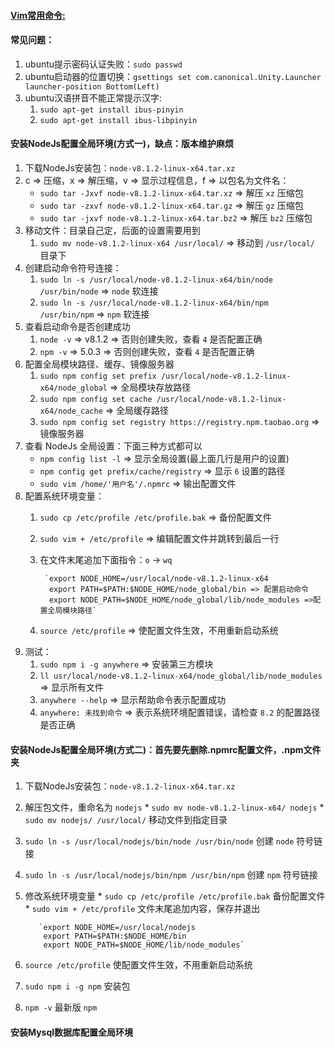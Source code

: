 ####  [Vim常用命令:](https://github.com/luoleiself/summary/blob/master/ubuntu/vim)
#### 常见问题：
  1. ubuntu提示密码认证失败：`sudo passwd` 
  2. ubuntu启动器的位置切换：`gsettings set com.canonical.Unity.Launcher launcher-position Bottom(Left)`
  3. ubuntu汉语拼音不能正常提示汉字:
      1. `sudo apt-get install ibus-pinyin`
      2. `sudo apt-get install ibus-libpinyin`
#### 安装NodeJs配置全局环境(方式一)，缺点：版本维护麻烦
  1. 下载NodeJs安装包：`node-v8.1.2-linux-x64.tar.xz` 
  2. c => 压缩，x => 解压缩，v => 显示过程信息，f => 以包名为文件名：
      * `sudo tar -Jxvf node-v8.1.2-linux-x64.tar.xz` => 解压 `xz` 压缩包    
      * `sudo tar -zxvf node-v8.1.2-linux-x64.tar.gz` => 解压 `gz` 压缩包
      * `sudo tar -jxvf node-v8.1.2-linux-x64.tar.bz2` => 解压 `bz2` 压缩包
  3. 移动文件：目录自己定，后面的设置需要用到
      1. `sudo mv node-v8.1.2-linux-x64 /usr/local/` => 移动到 `/usr/local/` 目录下
  4. 创建启动命令符号连接：
      1. `sudo ln -s /usr/local/node-v8.1.2-linux-x64/bin/node /usr/bin/node` => `node` 软连接 
      2. `sudo ln -s /usr/local/node-v8.1.2-linux-x64/bin/npm /usr/bin/npm` => `npm` 软连接
  5. 查看启动命令是否创建成功 
      1. `node -v` => v8.1.2 => 否则创建失败，查看 `4` 是否配置正确 
      2. `npm -v` => 5.0.3 => 否则创建失败，查看 `4` 是否配置正确 
  6. 配置全局模块路径、缓存、镜像服务器
      1. `sudo npm config set prefix /usr/local/node-v8.1.2-linux-x64/node_global` => 全局模块存放路径
      2. `sudo npm config set cache /usr/local/node-v8.1.2-linux-x64/node_cache` => 全局缓存路径
      3. `sudo npm config set registry https://registry.npm.taobao.org` => 镜像服务器
  7. 查看 NodeJs 全局设置：下面三种方式都可以
      * `npm config list -l` => 显示全局设置(最上面几行是用户的设置)
      * `npm config get prefix/cache/registry` => 显示 `6` 设置的路径
      * `sudo vim /home/'用户名'/.npmrc` => 输出配置文件
  8. 配置系统环境变量：
      1. `sudo cp /etc/profile /etc/profile.bak` => 备份配置文件
      2. `sudo vim + /etc/profile` => 编辑配置文件并跳转到最后一行
        1. 在文件末尾追加下面指令：`o` -> `wq`
        
                `export NODE_HOME=/usr/local/node-v8.1.2-linux-x64
                 export PATH=$PATH:$NODE_HOME/node_global/bin => 配置启动命令
                 export NODE_PATH=$NODE_HOME/node_global/lib/node_modules =>配置全局模块路径`
      3. `source /etc/profile` => 使配置文件生效，不用重新启动系统
  9. 测试：
      1. `sudo npm i -g anywhere` => 安装第三方模块
      2. `ll usr/local/node-v8.1.2-linux-x64/node_global/lib/node_modules` => 显示所有文件
      3. `anywhere --help` => 显示帮助命令表示配置成功
      4. `anywhere: 未找到命令` => 表示系统环境配置错误，请检查 `8.2` 的配置路径是否正确
#### 安装NodeJs配置全局环境(方式二)：首先要先删除.npmrc配置文件，.npm文件夹
  1. 下载NodeJs安装包：`node-v8.1.2-linux-x64.tar.xz`
  2. 解压包文件，重命名为 `nodejs`
    * `sudo mv node-v8.1.2-linux-x64/ nodejs`
    * `sudo mv nodejs/ /usr/local/` 移动文件到指定目录
  3. `sudo ln -s /usr/local/nodejs/bin/node /usr/bin/node` 创建 `node` 符号链接
  4. `sudo ln -s /usr/local/nodejs/bin/npm /usr/bin/npm` 创建 `npm` 符号链接
  5. 修改系统环境变量
    * `sudo cp /etc/profile /etc/profile.bak` 备份配置文件
    * `sudo vim + /etc/profile` 文件末尾追加内容，保存并退出
        
            `export NODE_HOME=/usr/local/nodejs
             export PATH=$PATH:$NODE_HOME/bin
             export NODE_PATH=$NODE_HOME/lib/node_modules`
  6. `source /etc/profile` 使配置文件生效，不用重新启动系统 
  7. `sudo npm i -g npm` 安装包
  8. `npm -v` 最新版 `npm`
#### 安装Mysql数据库配置全局环境
